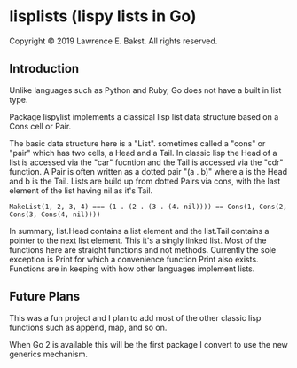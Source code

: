 # lisplists (lispy lists in Go)

Copyright © 2019 Lawrence E. Bakst. All rights reserved.

## Introduction

Unlike languages such as Python and Ruby, Go does not have a built in list type.

Package lispylist implements a classical lisp list data structure based on a Cons cell or Pair. 

The basic data structure here is a "List". sometimes called a "cons" or "pair" which has two cells, a Head and a Tail. In classic lisp the Head of a list is accessed via the "car" fucntion and the Tail is accessed via the "cdr" function. A Pair is often written as a dotted pair "(a . b)" where a is the Head and b is the Tail. Lists are build up from dotted Pairs via cons, with the last element of the list having nil as it's Tail.

    MakeList(1, 2, 3, 4) === (1 . (2 . (3 . (4. nil)))) == Cons(1, Cons(2, Cons(3, Cons(4, nil))))
    
In summary, list.Head contains a list element and the list.Tail contains a pointer to the next list element. This it's a singly linked list. Most of the functions here are straight functions and not methods. Currently the sole exception is Print for which a convenience function Print also exists. Functions are in keeping with how other languages implement lists.

## Future Plans
This was a fun project and I plan to add most of the other classic lisp functions such as append, map, and so on.

When Go 2 is available this will be the first package I convert to use the new generics mechanism.